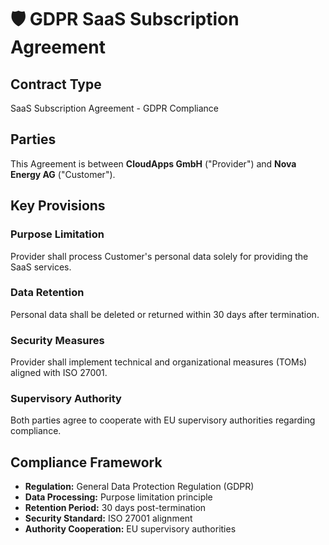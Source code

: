 # 🛡️ GDPR SaaS Subscription Agreement

## Contract Type
SaaS Subscription Agreement - GDPR Compliance

## Parties
This Agreement is between **CloudApps GmbH** ("Provider") and **Nova Energy AG** ("Customer").

## Key Provisions

### Purpose Limitation
Provider shall process Customer's personal data solely for providing the SaaS services.

### Data Retention
Personal data shall be deleted or returned within 30 days after termination.

### Security Measures
Provider shall implement technical and organizational measures (TOMs) aligned with ISO 27001.

### Supervisory Authority
Both parties agree to cooperate with EU supervisory authorities regarding compliance.

## Compliance Framework
- **Regulation:** General Data Protection Regulation (GDPR)
- **Data Processing:** Purpose limitation principle
- **Retention Period:** 30 days post-termination
- **Security Standard:** ISO 27001 alignment
- **Authority Cooperation:** EU supervisory authorities
